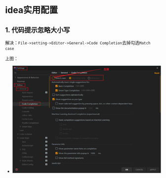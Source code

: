 # idea实用配置

## 1. 代码提示忽略大小写

解决：`File->setting->Editor->General->Code Completion`去掉勾选`Match case`

上图：

+ <img src="04_idea%E5%AE%9E%E7%94%A8%E9%85%8D%E7%BD%AE.assets/image-20210107113008425.png" alt="image-20210107113008425" style="zoom:50%;" />